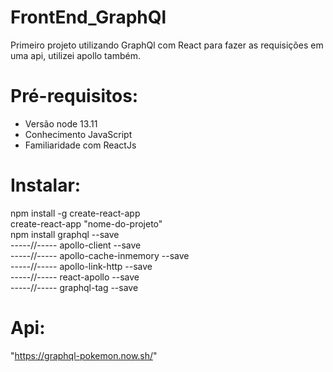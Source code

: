 # FrontEnd_GraphQl
Primeiro projeto utilizando GraphQl com React para fazer as requisições em uma api, utilizei apollo também.

# Pré-requisitos:
* Versão node 13.11
* Conhecimento JavaScript
* Familiaridade com ReactJs

# Instalar:
npm install -g create-react-app<br/>
create-react-app "nome-do-projeto"<br/>
npm install graphql --save<br/>
-----//----- apollo-client --save<br/>
-----//----- apollo-cache-inmemory --save<br/>
-----//----- apollo-link-http --save<br/>
-----//----- react-apollo --save<br/>
-----//----- graphql-tag --save

# Api:
"https://graphql-pokemon.now.sh/"
